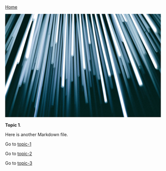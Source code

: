 [Home](README.md)

![](/images/christopher-burns-Kj2SaNHG-hg-unsplash.jpg ':class=banner-image')

**Topic 1**.

Here is another Markdown file.

Go to [topic-1](/topic-1.md)

Go to [topic-2](/my-folder/topic-2.md)

Go to [topic-3](/my-folder/my-folder-2/topic-13.md)
